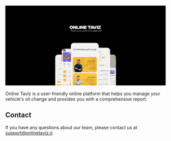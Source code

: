 ![Banner](https://github.com/onlinetaviz/.github/blob/main/profile/banner.webp)

Online Taviz is a user-friendly online platform that helps you manage your vehicle's oil change and provides you with a comprehensive report.


## Contact

If you have any questions about our team, please contact us at [support@onlinetaviz.ir](mailto:support@onlinetaviz.ir).
